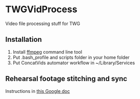 # TWGVidProcess
Video file processing stuff for TWG

## Installation
1. Install [ffmpeg](https://www.ffmpeg.org/) command line tool
2. Put .bash_profile and scripts folder in your home folder
3. Put ConcatVids automator workflow in ~/Library/Services

## Rehearsal footage stitching and sync
Instructions in [this Google doc](https://docs.google.com/document/d/1gT4u-hIDvShXfsXBn6aBwAfaGGSxSLvu4GgyFrWIOYo/edit?usp=sharing)
